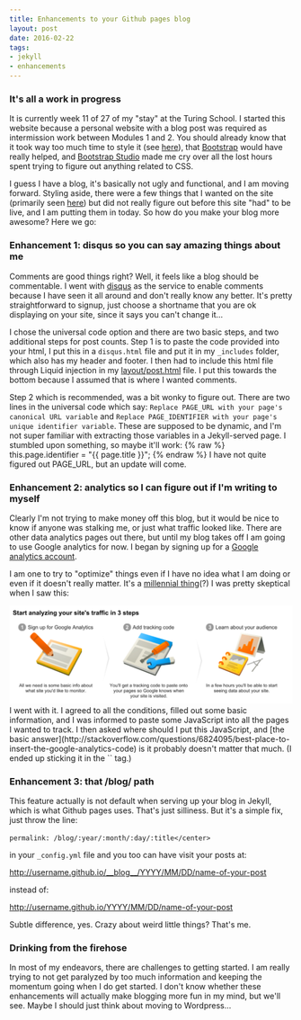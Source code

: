 ```yaml
---
title: Enhancements to your Github pages blog
layout: post
date: 2016-02-22
tags:
- jekyll
- enhancements
---
```

### It's all a work in progress
It is currently week 11 of 27 of my "stay" at the Turing School. I started this website because a personal website with a blog post was required as intermission work between Modules 1 and 2. You should already know that it took way too much time to style it (see [here](https://twitter.com/intheerinna/status/692337171848654848)), that [Bootstrap](http://getbootstrap.com/) would have really helped, and [Bootstrap Studio](https://bootstrapstudio.io/) made me cry over all the lost hours spent trying to figure out anything related to CSS.

I guess I have a blog, it's basically not ugly and functional, and I am moving forward. Styling aside, there were a few things that I wanted on the site (primarily seen [here](http://jmcglone.com/guides/github-pages/)) but did not really figure out before this site "had" to be live, and I am putting them in today. So how do you make your blog more awesome? Here we go:

### Enhancement 1: disqus so you can say amazing things about me
Comments are good things right? Well, it feels like a blog should be commentable. I went with [disqus](https://disqus.com/) as the service to enable comments because I have seen it all around and don't really know any better. It's pretty straightforward to signup, just choose a shortname that you are ok displaying on your site, since it says you can't change it...

I chose the universal code option and there are two basic steps, and two additional steps for post counts. Step 1 is to paste the code provided into your html, I put this in a `disqus.html` file and put it in my `_includes` folder, which also has my header and footer. I then had to include this html file through Liquid injection in my [layout/post.html](https://github.com/erinnachen/erinnachen.github.io/blob/master/_layouts/post.html) file. I put this towards the bottom because I assumed that is where I wanted comments.

Step 2 which is recommended, was a bit wonky to figure out. There are two lines in the universal code which say: `Replace PAGE_URL with your page's canonical URL variable` and `Replace PAGE_IDENTIFIER with your page's unique identifier variable`. These are supposed to be dynamic, and I'm not super familiar with extracting those variables in a Jekyll-served page. I stumbled upon something, so maybe it'll work:
{% raw %}
this.page.identifier = "{{ page.title }}";
{% endraw %}
I have not quite figured out PAGE_URL, but an update will come.

### Enhancement 2: analytics so I can figure out if I'm writing to myself
Clearly I'm not trying to make money off this blog, but it would be nice to know if anyone was stalking me, or just what traffic looked like. There are other data analytics pages out there, but until my blog takes off I am going to use Google analytics for now. I began by signing up for a [Google analytics account](https://www.google.com/analytics/).

I am one to try to "optimize" things even if I have no idea what I am doing or even if it doesn't really matter. It's a [millennial thing](https://www.netflix.com/title/80049714)(?) I was pretty skeptical when I saw this:

<img class= "image" src="/images/sign-up.png">
I went with it. I agreed to all the conditions, filled out some basic information, and I was informed to paste some JavaScript into all the pages I wanted to track. I then asked where should I put this JavaScript, and [the basic answer](http://stackoverflow.com/questions/6824095/best-place-to-insert-the-google-analytics-code) is it probably doesn't matter that much. (I ended up sticking it in the `<head>` tag.)

### Enhancement 3: that /blog/ path
This feature actually is not default when serving up your blog in Jekyll, which is what Github pages uses. That's just silliness. But it's a simple fix, just throw the line:

`permalink: /blog/:year/:month/:day/:title</center>`

in your `_config.yml` file and you too can have visit your posts at:  

http://username.github.io/__blog__/YYYY/MM/DD/name-of-your-post

instead of:

http://username.github.io/YYYY/MM/DD/name-of-your-post

Subtle difference, yes. Crazy about weird little things? That's me.

### Drinking from the firehose
In most of my endeavors, there are challenges to getting started. I am really trying to not get paralyzed by too much information and keeping the momentum going when I do get started. I don't know whether these enhancements will actually make blogging more fun in my mind, but we'll see. Maybe I should just think about moving to Wordpress...
